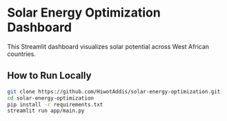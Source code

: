 # Solar Energy Optimization Dashboard

This Streamlit dashboard visualizes solar potential across West African countries.

## How to Run Locally

```bash
git clone https://github.com/HiwotAddis/solar-energy-optimization.git
cd solar-energy-optimization
pip install -r requirements.txt
streamlit run app/main.py
```

